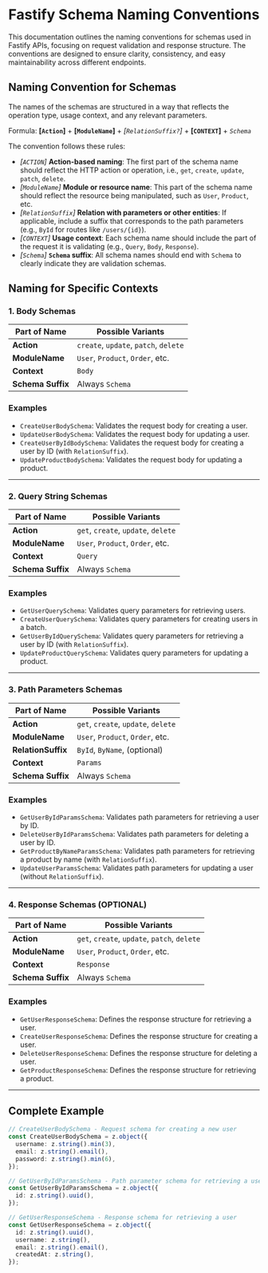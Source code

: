 # Fastify Schema Naming Conventions

This documentation outlines the naming conventions for schemas used in Fastify APIs, focusing on request validation and response structure. The conventions are designed to ensure clarity, consistency, and easy maintainability across different endpoints.

## Naming Convention for Schemas

The names of the schemas are structured in a way that reflects the operation type, usage context, and any relevant parameters.

Formula: **[`Action`]** + **[`ModuleName`]** + _[`RelationSuffix?`]_ + **[`CONTEXT`]** + _`Schema`_

The convention follows these rules:

- _[`ACTION`]_ **Action-based naming**: The first part of the schema name should reflect the HTTP action or operation, i.e., `get`, `create`, `update`, `patch`, `delete`.
- _[`ModuleName`]_ **Module or resource name**: This part of the schema name should reflect the resource being manipulated, such as `User`, `Product`, etc.
- _[`RelationSuffix`]_ **Relation with parameters or other entities**: If applicable, include a suffix that corresponds to the path parameters (e.g., `ById` for routes like `/users/{id}`).
- _[`CONTEXT`]_ **Usage context**: Each schema name should include the part of the request it is validating (e.g., `Query`, `Body`, `Response`).
- _[`Schema`]_ **`Schema` suffix**: All schema names should end with `Schema` to clearly indicate they are validation schemas.

## Naming for Specific Contexts

### 1. **Body Schemas**

| **Part of Name**  | **Possible Variants**                 |
| ----------------- | ------------------------------------- |
| **Action**        | `create`, `update`, `patch`, `delete` |
| **ModuleName**    | `User`, `Product`, `Order`, etc.      |
| **Context**       | `Body`                                |
| **Schema Suffix** | Always `Schema`                       |

### Examples

- `CreateUserBodySchema`: Validates the request body for creating a user.
- `UpdateUserBodySchema`: Validates the request body for updating a user.
- `CreateUserByIdBodySchema`: Validates the request body for creating a user by ID (with `RelationSuffix`).
- `UpdateProductBodySchema`: Validates the request body for updating a product.

---

### 2. **Query String Schemas**

| **Part of Name**  | **Possible Variants**               |
| ----------------- | ----------------------------------- |
| **Action**        | `get`, `create`, `update`, `delete` |
| **ModuleName**    | `User`, `Product`, `Order`, etc.    |
| **Context**       | `Query`                             |
| **Schema Suffix** | Always `Schema`                     |

### Examples

- `GetUserQuerySchema`: Validates query parameters for retrieving users.
- `CreateUserQuerySchema`: Validates query parameters for creating users in a batch.
- `GetUserByIdQuerySchema`: Validates query parameters for retrieving a user by ID (with `RelationSuffix`).
- `UpdateProductQuerySchema`: Validates query parameters for updating a product.

---

### 3. **Path Parameters Schemas**

| **Part of Name**   | **Possible Variants**               |
| ------------------ | ----------------------------------- |
| **Action**         | `get`, `create`, `update`, `delete` |
| **ModuleName**     | `User`, `Product`, `Order`, etc.    |
| **RelationSuffix** | `ById`, `ByName`, (optional)        |
| **Context**        | `Params`                            |
| **Schema Suffix**  | Always `Schema`                     |

### Examples

- `GetUserByIdParamsSchema`: Validates path parameters for retrieving a user by ID.
- `DeleteUserByIdParamsSchema`: Validates path parameters for deleting a user by ID.
- `GetProductByNameParamsSchema`: Validates path parameters for retrieving a product by name (with `RelationSuffix`).
- `UpdateUserParamsSchema`: Validates path parameters for updating a user (without `RelationSuffix`).

---

### 4. **Response Schemas (OPTIONAL)**

| **Part of Name**  | **Possible Variants**                        |
| ----------------- | -------------------------------------------- |
| **Action**        | `get`, `create`, `update`, `patch`, `delete` |
| **ModuleName**    | `User`, `Product`, `Order`, etc.             |
| **Context**       | `Response`                                   |
| **Schema Suffix** | Always `Schema`                              |

### Examples

- `GetUserResponseSchema`: Defines the response structure for retrieving a user.
- `CreateUserResponseSchema`: Defines the response structure for creating a user.
- `DeleteUserResponseSchema`: Defines the response structure for deleting a user.
- `GetProductResponseSchema`: Defines the response structure for retrieving a product.

---

## Complete Example

```typescript
// CreateUserBodySchema - Request schema for creating a new user
const CreateUserBodySchema = z.object({
  username: z.string().min(3),
  email: z.string().email(),
  password: z.string().min(6),
});

// GetUserByIdParamsSchema - Path parameter schema for retrieving a user by ID
const GetUserByIdParamsSchema = z.object({
  id: z.string().uuid(),
});

// GetUserResponseSchema - Response schema for retrieving a user
const GetUserResponseSchema = z.object({
  id: z.string().uuid(),
  username: z.string(),
  email: z.string().email(),
  createdAt: z.string(),
});
```
